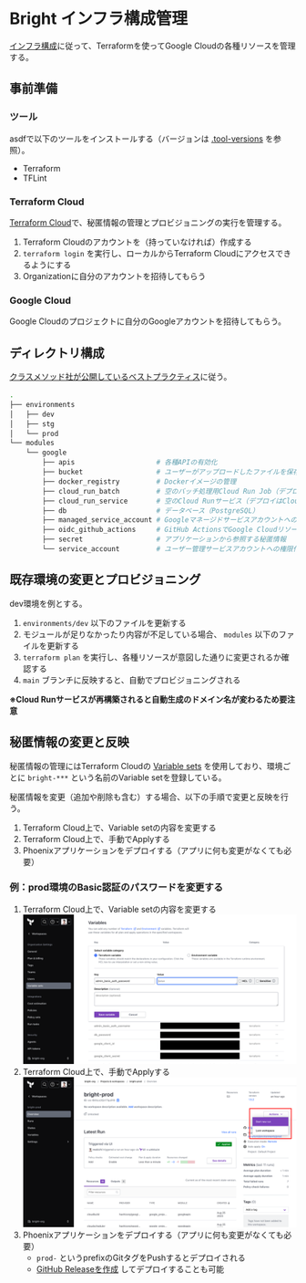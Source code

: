 # Bright インフラ構成管理

[インフラ構成](../docs/infrastructure.md)に従って、Terraformを使ってGoogle Cloudの各種リソースを管理する。

## 事前準備

### ツール

asdfで以下のツールをインストールする（バージョンは [.tool-versions](./.tool-versions) を参照）。

- Terraform
- TFLint

### Terraform Cloud

[Terraform Cloud](https://app.terraform.io/public/signup/account?product_intent=terraform)で、秘匿情報の管理とプロビジョニングの実行を管理する。

1. Terraform Cloudのアカウントを（持っていなければ）作成する
2. `terraform login` を実行し、ローカルからTerraform Cloudにアクセスできるようにする
3. Organizationに自分のアカウントを招待してもらう

### Google Cloud

Google Cloudのプロジェクトに自分のGoogleアカウントを招待してもらう。

## ディレクトリ構成

[クラスメソッド社が公開しているベストプラクティス](https://dev.classmethod.jp/articles/terraform-bset-practice-jp/)に従う。

```bash
.
├── environments
│   ├── dev
│   ├── stg
│   └── prod
└── modules
    └── google
        ├── apis                    # 各種APIの有効化
        ├── bucket                  # ユーザーがアップロードしたファイルを保存するGCSバケット
        ├── docker_registry         # Dockerイメージの管理
        ├── cloud_run_batch         # 空のバッチ処理用Cloud Run Job（デプロイはCloud Buildで実行）
        ├── cloud_run_service       # 空のCloud Runサービス（デプロイはCloud Buildで実行）
        ├── db                      # データベース（PostgreSQL）
        ├── managed_service_account # Googleマネージドサービスアカウントへの権限付与
        ├── oidc_github_actions     # GitHub ActionsでGoogle CloudリソースにアクセスできるようにするためのOIDC設定
        ├── secret                  # アプリケーションから参照する秘匿情報
        └── service_account         # ユーザー管理サービスアカウントへの権限付与
```

## 既存環境の変更とプロビジョニング

dev環境を例とする。

1. `environments/dev` 以下のファイルを更新する
2. モジュールが足りなかったり内容が不足している場合、 `modules` 以下のファイルを更新する
3. `terraform plan` を実行し、各種リソースが意図した通りに変更されるか確認する
4. `main` ブランチに反映すると、自動でプロビジョニングされる

**※Cloud Runサービスが再構築されると自動生成のドメイン名が変わるため要注意**

## 秘匿情報の変更と反映

秘匿情報の管理にはTerraform Cloudの [Variable sets](https://app.terraform.io/app/bright-org/settings/varsets) を使用しており、環境ごとに `bright-***` という名前のVariable setを登録している。

秘匿情報を変更（追加や削除も含む）する場合、以下の手順で変更と反映を行う。

1. Terraform Cloud上で、Variable setの内容を変更する
2. Terraform Cloud上で、手動でApplyする
3. Phoenixアプリケーションをデプロイする（アプリに何も変更がなくても必要）

### 例：prod環境のBasic認証のパスワードを変更する

1. Terraform Cloud上で、Variable setの内容を変更する
    ![](./images/variable_sets.png)
2. Terraform Cloud上で、手動でApplyする
    ![](./images/apply.png)
3. Phoenixアプリケーションをデプロイする（アプリに何も変更がなくても必要）
    - `prod-` というprefixのGitタグをPushするとデプロイされる
    - [GitHub Releaseを作成](https://github.com/bright-org/bright/releases/tag/release-sample) してデプロイすることも可能
